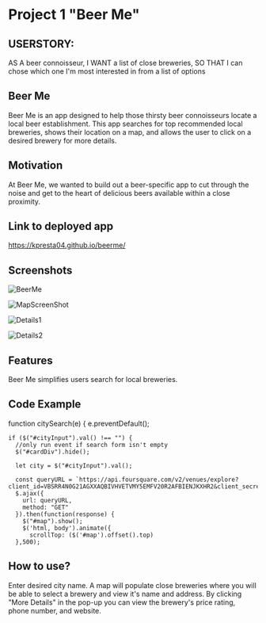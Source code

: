 # Project 1 "Beer Me"

## USERSTORY:

AS A beer connoisseur, I WANT a list of close breweries, SO THAT I can chose which one I'm most interested in from a list of options

## Beer Me

Beer Me is an app designed to help those thirsty beer connoisseurs locate a local beer establishment. This app searches for top recommended local breweries, shows their location on a map, and allows the user to click on a desired brewery for more details.

## Motivation

At Beer Me, we wanted to build out a beer-specific app to cut through the noise and get to the heart of delicious beers available within a close proximity.

## Link to deployed app

https://kpresta04.github.io/beerme/

## Screenshots

![BeerMe](https://user-images.githubusercontent.com/56936352/73216540-c9930780-411b-11ea-8f59-0eccb069f68f.png)

![MapScreenShot](https://user-images.githubusercontent.com/56936352/73318709-da1cae00-41ff-11ea-91f8-50b4756dcc57.png)

![Details1](https://user-images.githubusercontent.com/56936352/73318898-6cbd4d00-4200-11ea-88c9-1d26eb87043c.png)

![Details2](https://user-images.githubusercontent.com/56936352/73318941-878fc180-4200-11ea-9ccb-87fb7e1d9260.png)

## Features

Beer Me simplifies users search for local breweries.

## Code Example

function citySearch(e) {
e.preventDefault();

    if ($("#cityInput").val() !== "") {
      //only run event if search form isn't empty
      $("#cardDiv").hide();

      let city = $("#cityInput").val();

      const queryURL = `https://api.foursquare.com/v2/venues/explore?client_id=VBSRR4N0G21AGXXAQBIVHVETVMY5EMFV20R2AFBIENJKXHR2&client_secret=CI51EWKVLWPWG4YXIT1LR5OOKWDJDM3OLQVJBZRPC0QPCD0V&v=20180323&limit=10&near=${city}&query=brewery`;
      $.ajax({
        url: queryURL,
        method: "GET"
      }).then(function(response) {
        $("#map").show();
        $('html, body').animate({
          scrollTop: ($('#map').offset().top)
      },500);

## How to use?

Enter desired city name. A map will populate close breweries where you will be able to select a brewery and view it's name and address. By clicking "More Details" in the pop-up you can view the brewery's price rating, phone number, and website.
